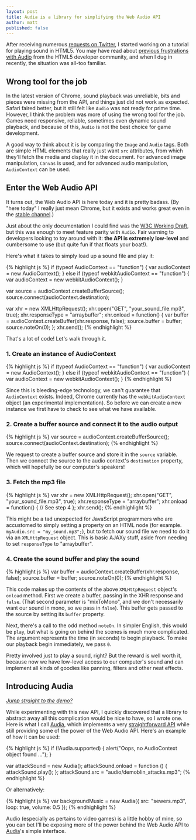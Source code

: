 ```yaml
---
layout: post
title: Audia is a library for simplifying the Web Audio API
author: matt
published: false
---
```

After receiving numerous [requests on Twitter][1], I started working on a tutorial for playing sound in HTML5. You may have read about [previous frustrations with Audio][2] from the HTML5 developer community, and when I dug in recently, the situation was all-too familiar.

## Wrong tool for the job

In the latest version of Chrome, sound playback was unreliable, bits and pieces were missing from the API, and things just did not work as expected. Safari faired better, but it still felt like `Audio` was not ready for prime time. However, I think the problem was more of using the wrong tool for the job. Games need responsive, reliable, sometimes even dynamic sound playback, and because of this, `Audio` is not the best choice for game development.

A good way to think about it is by comparing the `Image` and `Audio` tags. Both are simple HTML elements that really just want `src` attributes, from which they'll fetch the media and display it in the document. For advanced image manipulation, `Canvas` is used, and for advanced audio manipulation, `AudioContext` can be used.

## Enter the Web Audio API

It turns out, the Web Audio API is here today and it is pretty badass. (By "here today" I really just mean Chrome, but it exists and works great even in the [stable channel][3].)

Just about the only documentation I could find was the [W3C Working Draft][4], but this was enough to meet feature parity with `Audio`. Fair warning to developers looking to toy around with it: **the API is extremely low-level** and cumbersome to use (but quite fun if that floats your boat!).

Here's what it takes to simply load up a sound file and play it:

{% highlight js %}
if (typeof AudioContext == "function") {
	var audioContext = new AudioContext();
} else if (typeof webkitAudioContext == "function") {
	var audioContext = new webkitAudioContext();
}

var source = audioContext.createBufferSource();
source.connect(audioContext.destination);

var xhr = new XMLHttpRequest();
xhr.open("GET", "your_sound_file.mp3", true);
xhr.responseType = "arraybuffer";
xhr.onload = function() {
	var buffer = audioContext.createBuffer(xhr.response, false);
	source.buffer = buffer;
	source.noteOn(0);
};
xhr.send();
{% endhighlight %}

That's a lot of code! Let's walk through it.

### 1. Create an instance of AudioContext

{% highlight js %}
if (typeof AudioContext == "function") {
	var audioContext = new AudioContext();
} else if (typeof webkitAudioContext == "function") {
	var audioContext = new webkitAudioContext();
}
{% endhighlight %}

Since this is bleeding-edge technology, we can't guarantee that `AudioContext` exists. Indeed, Chrome currently has the `webkitAudioContext` object (an experimental implementation). So before we can create a new instance we first have to check to see what we have available.

### 2. Create a buffer source and connect it to the audio output

{% highlight js %}
var source = audioContext.createBufferSource();
source.connect(audioContext.destination);
{% endhighlight %}

We request to create a buffer source and store it in the `source` variable. Then we connect the source to the audio context's `destination` property, which will hopefully be our computer's speakers!

### 3. Fetch the mp3 file

{% highlight js %}
var xhr = new XMLHttpRequest();
xhr.open("GET", "your_sound_file.mp3", true);
xhr.responseType = "arraybuffer";
xhr.onload = function() {
	// See step 4
};
xhr.send();
{% endhighlight %}

This might be a tad unexpected for JavaScript programmers who are accustomed to simply setting a property on an HTML node (for example. `myAudio.src = "my_sound.mp3";`), but to fetch our sound file we need to do it via an `XMLHttpRequest` object. This is basic AJAXy stuff, aside from needing to set `responseType` to "arraybuffer".

### 4. Create the sound buffer and play the sound

{% highlight js %}
var buffer = audioContext.createBuffer(xhr.response, false);
source.buffer = buffer;
source.noteOn(0);
{% endhighlight %}

This code makes up the contents of the above `XMLHttpRequest` object's `onload` method. First we create a buffer, passing in the XHR response and `false`. (That second parameter is "mixToMono", and we don't necessarily want our sound in mono, so we pass in `false`). This buffer gets passed to the source by setting its `buffer` property.

Next, there's a call to the odd method `noteOn`. In simpler English, this would be `play`, but what is going on behind the scenes is much more complicated. The argument represents the time (in seconds) to begin playback. To make our playback begin immediately, we pass `0`.

Pretty involved just to play a sound, right? But the reward is well worth it, because now we have low-level access to our computer's sound and can implement all kinds of goodies like panning, filters and other neat effects.

## Introducing Audia

_[Jump straight to the demo?][7]_

While experimenting with this new API, I quickly discovered that a library to abstract away all this complication would be nice to have, so I wrote one. Here is what I call [Audia][5], which implements a very [straightforward API][6] while still providing some of the power of the Web Audio API. Here's an example of how it can be used:

{% highlight js %}
if (!Audia.supported) {
	alert("Oops, no AudioContext object found ...");
}

var attackSound = new Audia();
attackSound.onload = function () {
	attackSound.play();
};
attackSound.src = "audio/demoblin_attacks.mp3";
{% endhighlight %}

Or alternatively:

{% highlight js %}
var backgroundMusic = new Audia({
	src: "sewers.mp3",
	loop: true,
	volume: 0.5
});
{% endhighlight %}

Audio (especially as pertains to video games) is a little hobby of mine, so you can bet I'll be exposing more of the power behind the Web Audio API to [Audia][5]'s simple interface.

[1]: https://twitter.com/#!/lostdecadegames
[2]: http://www.phoboslab.org/log/2011/03/the-state-of-html5-audio
[3]: http://www.chromium.org/getting-involved/dev-channel
[4]: https://dvcs.w3.org/hg/audio/raw-file/tip/webaudio/specification.html
[5]: https://github.com/lostdecade/audia
[6]: https://github.com/lostdecade/audia#readme
[7]: /demos/audia/examples/
